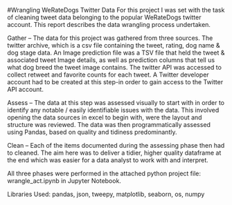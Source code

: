 #Wrangling WeRateDogs Twitter Data
For this project I was set with the task of cleaning tweet data belonging to the popular WeRateDogs twitter account. This report describes the data wrangling process undertaken. 
 
Gather – The data for this project was gathered from three sources. The twitter archive, which is a csv file containing the tweet, rating, dog name & dog stage data. An Image prediction file was a TSV file that held the tweet & associated tweet Image details, as well as prediction columns that tell us what dog breed the tweet image contains. The twitter API was accessed to collect retweet and favorite counts for each tweet. A Twitter developer account had to be created at this step-in order to gain access to the Twitter API account. 
 
Assess – The data at this step was assessed visually to start with in order to identify any notable / easily identifiable issues with the data. This involved opening the data sources in excel to begin with, were the layout and structure was reviewed. The data was then programmatically assessed using Pandas, based on quality and tidiness predominantly. 
 
Clean – Each of the items documented during the assessing phase then had to cleaned. The aim here was to deliver a tidier, higher quality dataframe at the end which was easier for a data analyst to work with and interpret.  
 
All three phases were performed in the attached python project file: wrangle_act.ipynb in Jupyter Notebook.

Libraries Used: pandas, json, tweepy, matplotlib, seaborn, os, numpy
